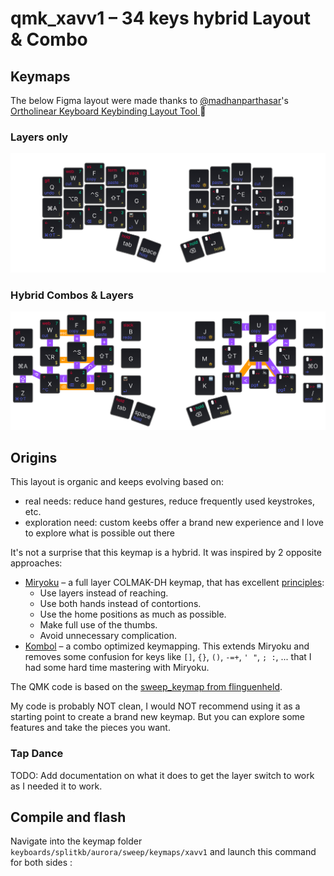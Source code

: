 # qmk_xavv1 – 34 keys hybrid Layout & Combo

## Keymaps

The below Figma layout were made thanks to [@madhanparthasar](https://www.figma.com/@madhanparthasar)'s [Ortholinear Keyboard Keybinding Layout Tool
](https://www.figma.com/community/file/1283154322826272613) 🙌

### Layers only

<img src="images/layers.png" alt="Keymap to see all layers" />

### Hybrid Combos & Layers

<img src="images/combos.png" alt="Keymap to see all layers and combos" />

## Origins

This layout is organic and keeps evolving based on:

- real needs: reduce hand gestures, reduce frequently used keystrokes, etc.
- exploration need: custom keebs offer a brand new experience and I love to explore what is possible out there

It's not a surprise that this keymap is a hybrid. It was inspired by 2 opposite approaches:

- [Miryoku](https://github.com/manna-harbour/miryoku) – a full layer COLMAK-DH keymap, that has excellent [principles](https://github.com/manna-harbour/miryoku/tree/master/docs/reference#general-principles):
  - Use layers instead of reaching.
  - Use both hands instead of contortions.
  - Use the home positions as much as possible.
  - Make full use of the thumbs.
  - Avoid unnecessary complication.
- [Kombol](https://github.com/skychil/kombol) – a combo optimized keymapping. This extends Miryoku and removes some confusion for keys like `[]`, `{}`, `()`, `-=+`, `' "`, `; :`, ... that I had some hard time mastering with Miryoku.

The QMK code is based on the [sweep_keymap from flinguenheld](https://github.com/flinguenheld/sweep_keymap).

My code is probably NOT clean, I would NOT recommend using it as a starting point to create a brand new keymap.
But you can explore some features and take the pieces you want.

### Tap Dance

TODO: Add documentation on what it does to get the layer switch to work as I needed it to work.

## Compile and flash

Navigate into the keymap folder `keyboards/splitkb/aurora/sweep/keymaps/xavv1` and launch this command for both sides :
